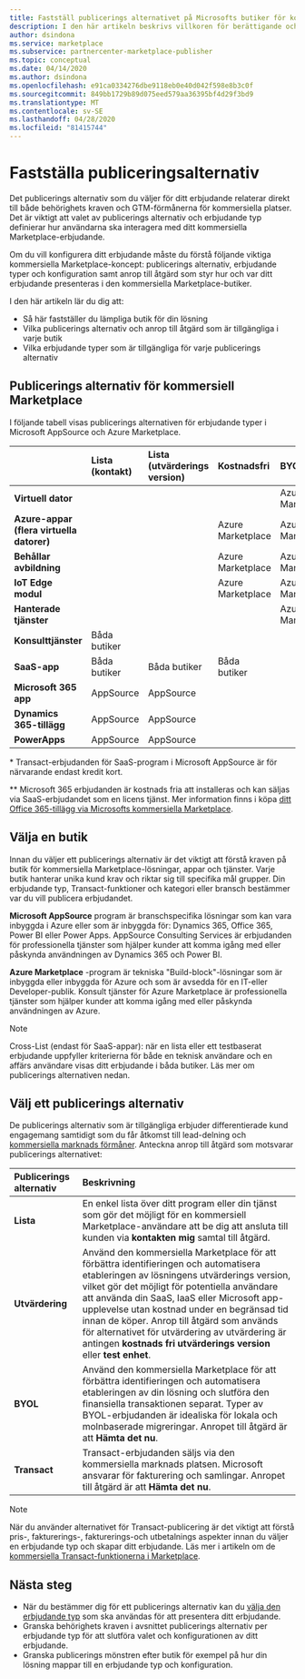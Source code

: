 ```yaml
---
title: Fastställ publicerings alternativet på Microsofts butiker för kommersiella marknads platser
description: I den här artikeln beskrivs villkoren för berättigande och publicerings krav för partner som försöker förstå hur man publicerar appar till Microsoft AppSource och Azure Marketplace.
author: dsindona
ms.service: marketplace
ms.subservice: partnercenter-marketplace-publisher
ms.topic: conceptual
ms.date: 04/14/2020
ms.author: dsindona
ms.openlocfilehash: e91ca0334276dbe9118eb0e40d042f598e8b3c0f
ms.sourcegitcommit: 849bb1729b89d075eed579aa36395bf4d29f3bd9
ms.translationtype: MT
ms.contentlocale: sv-SE
ms.lasthandoff: 04/28/2020
ms.locfileid: "81415744"
---
```

# <a name="determine-your-publishing-option"></a>Fastställa publiceringsalternativ

Det publicerings alternativ som du väljer för ditt erbjudande relaterar direkt till både behörighets kraven och GTM-förmånerna för kommersiella platser. Det är viktigt att valet av publicerings alternativ och erbjudande typ definierar hur användarna ska interagera med ditt kommersiella Marketplace-erbjudande.

Om du vill konfigurera ditt erbjudande måste du förstå följande viktiga kommersiella Marketplace-koncept: publicerings alternativ, erbjudande typer och konfiguration samt anrop till åtgärd som styr hur och var ditt erbjudande presenteras i den kommersiella Marketplace-butiker.

I den här artikeln lär du dig att:

- Så här fastställer du lämpliga butik för din lösning
- Vilka publicerings alternativ och anrop till åtgärd som är tillgängliga i varje butik
- Vilka erbjudande typer som är tillgängliga för varje publicerings alternativ

## <a name="commercial-marketplace-publishing-options"></a>Publicerings alternativ för kommersiell Marketplace

I följande tabell visas publicerings alternativen för erbjudande typer i Microsoft AppSource och Azure Marketplace.

|   | **Lista (kontakt)**  | **Lista (utvärderings version)**  | **Kostnadsfri** | **BYOL** | **Transact**|
| :--------- | :----------- | :------------ | :----------- | :---------- |:---------- |
| **Virtuell dator** |  |  |  | Azure Marketplace |  Azure Marketplace |
| **Azure-appar (flera virtuella datorer)** |  |  | Azure Marketplace | Azure Marketplace | Azure Marketplace  |
| **Behållar avbildning** |  |  | Azure Marketplace | Azure Marketplace |   |
| **IoT Edge modul** |  |  | Azure Marketplace | Azure Marketplace |   |
| **Hanterade tjänster** |  |  |  | Azure Marketplace |   |
| **Konsulttjänster** | Båda butiker |  |  |  |   |
| **SaaS-app** | Båda butiker | Båda butiker | Båda butiker |  | Både butiker * |
| **Microsoft 365 app** | AppSource | AppSource |  |  | AppSource * *  |
| **Dynamics 365-tillägg** |  AppSource | AppSource |  |  |   |
| **PowerApps** | AppSource |AppSource  |  |  |   |

&#42; Transact-erbjudanden för SaaS-program i Microsoft AppSource är för närvarande endast kredit kort.

&#42;&#42; Microsoft 365 erbjudanden är kostnads fria att installeras och kan säljas via SaaS-erbjudandet som en licens tjänst. Mer information finns i köpa [ditt Office 365-tillägg via Microsofts kommersiella Marketplace](/office/dev/store/monetize-addins-through-microsoft-commercial-marketplace).

## <a name="selecting-a-storefront"></a>Välja en butik

Innan du väljer ett publicerings alternativ är det viktigt att förstå kraven på butik för kommersiella Marketplace-lösningar, appar och tjänster. Varje butik hanterar unika kund krav och riktar sig till specifika mål grupper. Din erbjudande typ, Transact-funktioner och kategori eller bransch bestämmer var du vill publicera erbjudandet.

**Microsoft AppSource** program är branschspecifika lösningar som kan vara inbyggda i Azure eller som är inbyggda för: Dynamics 365, Office 365, Power BI eller Power Apps. AppSource Consulting Services är erbjudanden för professionella tjänster som hjälper kunder att komma igång med eller påskynda användningen av Dynamics 365 och Power BI.

**Azure Marketplace** -program är tekniska "Build-block"-lösningar som är inbyggda eller inbyggda för Azure och som är avsedda för en IT-eller Developer-publik. Konsult tjänster för Azure Marketplace är professionella tjänster som hjälper kunder att komma igång med eller påskynda användningen av Azure.

>[!Note]
>Cross-List (endast för SaaS-appar): när en lista eller ett testbaserat erbjudande uppfyller kriterierna för både en teknisk användare och en affärs användare visas ditt erbjudande i båda butiker. Läs mer om publicerings alternativen nedan.

## <a name="choose-a-publishing-option"></a>Välj ett publicerings alternativ

De publicerings alternativ som är tillgängliga erbjuder differentierade kund engagemang samtidigt som du får åtkomst till lead-delning och [kommersiella marknads förmåner](https://docs.microsoft.com/azure/marketplace/gtm-your-marketplace-benefits). Anteckna anrop till åtgärd som motsvarar publicerings alternativet:

| **Publicerings alternativ**    | **Beskrivning**  |
| :------------------- | :-------------------|
| **Lista** | En enkel lista över ditt program eller din tjänst som gör det möjligt för en kommersiell Marketplace-användare att be dig att ansluta till kunden via **kontakten mig** samtal till åtgärd. |
| **Utvärdering** | Använd den kommersiella Marketplace för att förbättra identifieringen och automatisera etableringen av lösningens utvärderings version, vilket gör det möjligt för potentiella användare att använda din SaaS, IaaS eller Microsoft app-upplevelse utan kostnad under en begränsad tid innan de köper. Anrop till åtgärd som används för alternativet för utvärdering av utvärdering är antingen **kostnads fri utvärderings version** eller **test enhet**. |
| **BYOL** | Använd den kommersiella Marketplace för att förbättra identifieringen och automatisera etableringen av din lösning och slutföra den finansiella transaktionen separat. Typer av BYOL-erbjudanden är idealiska för lokala och molnbaserade migreringar. Anropet till åtgärd är att **Hämta det nu**.
| **Transact** | Transact-erbjudanden säljs via den kommersiella marknads platsen. Microsoft ansvarar för fakturering och samlingar. Anropet till åtgärd är att **Hämta det nu**.|

> [!Note]
> När du använder alternativet för Transact-publicering är det viktigt att förstå pris-, fakturerings-, fakturerings-och utbetalnings aspekter innan du väljer en erbjudande typ och skapar ditt erbjudande. Läs mer i artikeln om de [kommersiella Transact-funktionerna i Marketplace](./marketplace-commercial-transaction-capabilities-and-considerations.md).

## <a name="next-steps"></a>Nästa steg

- När du bestämmer dig för ett publicerings alternativ kan du [välja den erbjudande typ](./publisher-guide-by-offer-type.md) som ska användas för att presentera ditt erbjudande.
- Granska behörighets kraven i avsnittet publicerings alternativ per erbjudande typ för att slutföra valet och konfigurationen av ditt erbjudande.
- Granska publicerings mönstren efter butik för exempel på hur din lösning mappar till en erbjudande typ och konfiguration.

